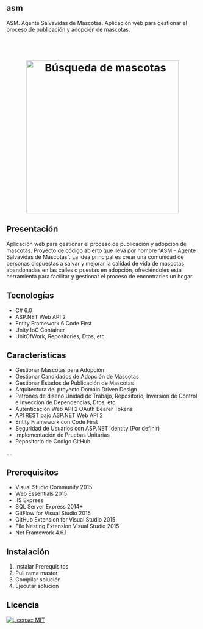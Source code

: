 ## asm
ASM. Agente Salvavidas de Mascotas. Aplicación web para gestionar el proceso de publicación y adopción de mascotas.

<h1 align="center">
	<br>
	<img width="400" src="https://uialberto.files.wordpress.com/2017/01/00002.png" alt="Búsqueda de mascotas">
	<br>
</h1>

## Presentación
Aplicación web para gestionar el proceso de publicación y adopción de mascotas. Proyecto de código abierto que lleva por nombre “ASM – Agente Salvavidas de Mascotas”. La idea principal es crear una comunidad de personas dispuestas a salvar y mejorar la calidad de vida de mascotas abandonadas en las calles o puestas en adopción, ofreciéndoles esta herramienta para facilitar y gestionar el proceso de encontrarles un hogar.

## Tecnologías

- C# 6.0
- ASP.NET Web API 2
- Entity Framework 6 Code First
- Unity IoC Container
- UnitOfWork, Repositories, Dtos, etc


## Caracteristicas
- Gestionar Mascotas para Adopción
- Gestionar Candidados de Adopción de Mascotas
- Gestionar Estados de Publicación de Mascotas
- Arquitectura del proyecto Domain Driven Design
- Patrones de diseño Unidad de Trabajo, Repositorio, Inversión de Control e Inyección de Dependencias, Dtos, etc.
- Autenticación Web API 2 OAuth Bearer Tokens
- API REST bajo ASP.NET Web API 2
- Entity Framework con Code First
- Seguridad de Usuarios con ASP.NET Identity (Por definir)
- Implementación de Pruebas Unitarias
- Repositorio de Codigo GitHub

....

## Prerequisitos
- Visual Studio Community 2015
- Web Essentials 2015
- IIS Express
- SQL Server Express 2014+
- GitFlow for Visual Studio 2015
- GitHub Extension for Visual Studio 2015
- File Nesting Extension Visual Studio 2015
- Net Framework 4.6.1

## Instalación
1. Instalar Prerequisitos
2. Pull rama master
3. Compilar solución
4. Ejecutar solución



## Licencia

[![License: MIT](https://img.shields.io/badge/License-MIT-yellow.svg)](https://opensource.org/licenses/MIT)
